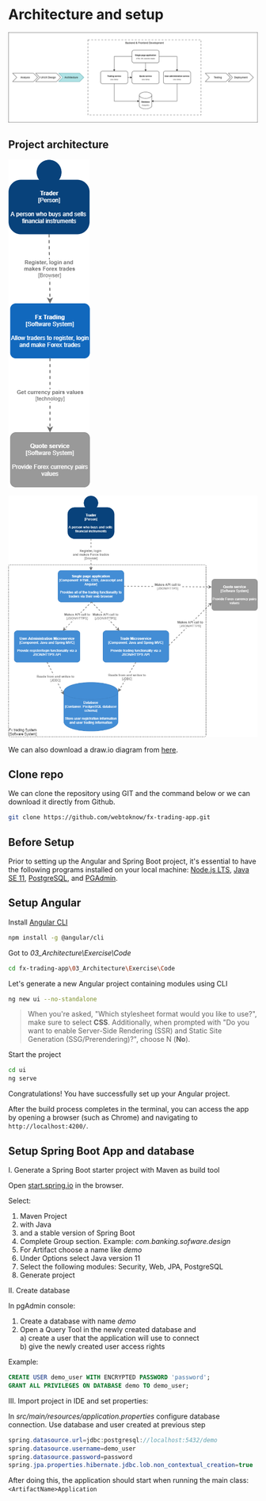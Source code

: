 # Architecture and setup

![You are here](../architecture.png)

## Project architecture

![Architecture - System Contex](Img/fx-trading-app-architecture-System-Context.png "Architecture - System Contex")

![Architecture - Container diagram](Img/fx-trading-app-architecture-Container-diagram.png "Architecture - Container-diagram")

We can also download a draw.io diagram from [here](https://drive.google.com/file/d/1gqwqInmvqGzmxTmXexQ1iFbuM0e-E9qk/view?usp=sharing).

## Clone repo

We can clone the repository using GIT and the command below or we can download it directly from Github.

```bash
git clone https://github.com/webtoknow/fx-trading-app.git
```

## Before Setup

Prior to setting up the Angular and Spring Boot project, it's essential to have the following programs installed on your local machine: [Node.js LTS](https://nodejs.org/en), [Java SE 11](https://www.oracle.com/java/technologies/javase/jdk11-archive-downloads.html), [PostgreSQL](https://www.postgresql.org/), and [PGAdmin](https://www.pgadmin.org/).

## Setup Angular

Install [Angular CLI](https://cli.angular.io/)

```bash
npm install -g @angular/cli
```

Got to *03_Architecture\Exercise\Code*

```bash
cd fx-trading-app\03_Architecture\Exercise\Code
```

Let's generate a new Angular project containing modules using CLI

```bash
ng new ui --no-standalone
```

> When you're asked, "Which stylesheet format would you like to use?", make sure to select **CSS**. Additionally, when prompted with "Do you want to enable Server-Side Rendering (SSR) and Static Site Generation (SSG/Prerendering)?", choose N (**No**).

Start the project

```bash
cd ui
ng serve
```

Congratulations! You have successfully set up your Angular project. 

After the build process completes in the terminal, you can access the app by opening a browser (such as Chrome) and navigating to `http://localhost:4200/`.


## Setup Spring Boot App and database

I. Generate a Spring Boot starter project with Maven as build tool  

Open [start.spring.io](https://start.spring.io/) in the browser.  

Select:

1. Maven Project
2. with Java
3. and a stable version of Spring Boot
4. Complete Group section. Example: *com.banking.sofware.design*
5. For Artifact choose a name like *demo*
6. Under Options select Java version 11
7. Select the following modules: Security, Web, JPA, PostgreSQL
8. Generate project

II. Create database  

In pgAdmin console:  

1. Create a database with name *demo*
2. Open a Query Tool in the newly created database and  
a) create a user that the application will use to connect  
b) give the newly created user access rights

Example:

```sql
CREATE USER demo_user WITH ENCRYPTED PASSWORD 'password';
GRANT ALL PRIVILEGES ON DATABASE demo TO demo_user;
```

III. Import project in IDE and set properties:  

In *src/main/resources/application.properties* configure database connection.
Use database and user created at previous step

```JAVA
spring.datasource.url=jdbc:postgresql://localhost:5432/demo
spring.datasource.username=demo_user
spring.datasource.password=password
spring.jpa.properties.hibernate.jdbc.lob.non_contextual_creation=true
```

After doing this, the application should start when running the main class: ```<ArtifactName>Application```

